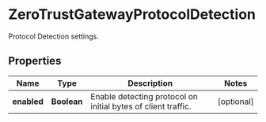 

# ZeroTrustGatewayProtocolDetection

Protocol Detection settings.

## Properties

| Name | Type | Description | Notes |
|------------ | ------------- | ------------- | -------------|
|**enabled** | **Boolean** | Enable detecting protocol on initial bytes of client traffic. |  [optional] |




